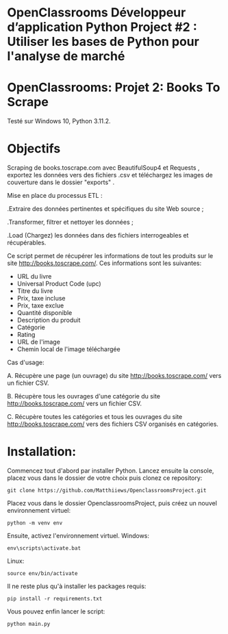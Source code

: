 # OpenClassrooms Développeur d’application Python Project #2 : Utiliser les bases de Python pour l'analyse de marché 
# OpenClassrooms: Projet 2: Books To Scrape
Testé sur Windows 10, Python 3.11.2. 

# Objectifs 

Scraping de books.toscrape.com avec BeautifulSoup4 et Requests , exportez les données vers des fichiers .csv et téléchargez les images de couverture dans le dossier "exports" . 

Mise en place du processus ETL : 

.Extraire des données pertinentes et spécifiques du site Web source ; 

.Transformer, filtrer et nettoyer les données ; 

.Load (Chargez) les données dans des fichiers interrogeables et récupérables. 

Ce script permet de récupérer les informations de tout les produits sur le site http://books.toscrape.com/.
Ces informations sont les suivantes:
 - URL du livre
 - Universal Product Code (upc)
 - Titre du livre
 - Prix, taxe incluse
 - Prix, taxe exclue
 - Quantité disponible
 - Description du produit
 - Catégorie
 - Rating
 - URL de l'image
 - Chemin local de l'image téléchargée

Cas d'usage:

A. Récupère une page (un ouvrage) du site http://books.toscrape.com/ vers un fichier CSV.

B. Récupère tous les ouvrages d'une catégorie du site http://books.toscrape.com/ vers un fichier CSV.

C. Récupère toutes les catégories et tous les ouvrages du site http://books.toscrape.com/ vers des fichiers CSV organisés en catégories.

# Installation:

Commencez tout d'abord par installer Python.
Lancez ensuite la console, placez vous dans le dossier de votre choix puis clonez ce repository:
```
git clone https://github.com/Matthiiews/OpenclassroomsProject.git
```
Placez vous dans le dossier OpenclassroomsProject, puis créez un nouvel environnement virtuel:
```
python -m venv env
```
Ensuite, activez l'environnement virtuel.
Windows:
```
env\scripts\activate.bat
```
Linux:
```
source env/bin/activate
```
Il ne reste plus qu'à installer les packages requis:
```
pip install -r requirements.txt
```
Vous pouvez enfin lancer le script:
```
python main.py
```
